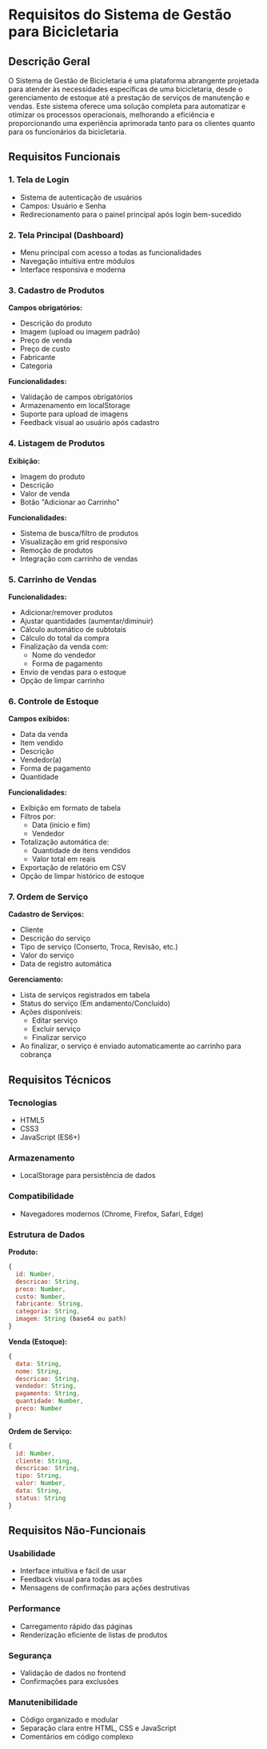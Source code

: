 # Requisitos do Sistema de Gestão para Bicicletaria

## Descrição Geral

O Sistema de Gestão de Bicicletaria é uma plataforma abrangente projetada para atender às necessidades específicas de uma bicicletaria, desde o gerenciamento de estoque até a prestação de serviços de manutenção e vendas. Este sistema oferece uma solução completa para automatizar e otimizar os processos operacionais, melhorando a eficiência e proporcionando uma experiência aprimorada tanto para os clientes quanto para os funcionários da bicicletaria.

## Requisitos Funcionais

### 1. Tela de Login

- Sistema de autenticação de usuários
- Campos: Usuário e Senha
- Redirecionamento para o painel principal após login bem-sucedido

### 2. Tela Principal (Dashboard)

- Menu principal com acesso a todas as funcionalidades
- Navegação intuitiva entre módulos
- Interface responsiva e moderna

### 3. Cadastro de Produtos

**Campos obrigatórios:**

- Descrição do produto
- Imagem (upload ou imagem padrão)
- Preço de venda
- Preço de custo
- Fabricante
- Categoria

**Funcionalidades:**

- Validação de campos obrigatórios
- Armazenamento em localStorage
- Suporte para upload de imagens
- Feedback visual ao usuário após cadastro

### 4. Listagem de Produtos

**Exibição:**

- Imagem do produto
- Descrição
- Valor de venda
- Botão "Adicionar ao Carrinho"

**Funcionalidades:**

- Sistema de busca/filtro de produtos
- Visualização em grid responsivo
- Remoção de produtos
- Integração com carrinho de vendas

### 5. Carrinho de Vendas

**Funcionalidades:**

- Adicionar/remover produtos
- Ajustar quantidades (aumentar/diminuir)
- Cálculo automático de subtotais
- Cálculo do total da compra
- Finalização da venda com:
  - Nome do vendedor
  - Forma de pagamento
- Envio de vendas para o estoque
- Opção de limpar carrinho

### 6. Controle de Estoque

**Campos exibidos:**

- Data da venda
- Item vendido
- Descrição
- Vendedor(a)
- Forma de pagamento
- Quantidade

**Funcionalidades:**

- Exibição em formato de tabela
- Filtros por:
  - Data (início e fim)
  - Vendedor
- Totalização automática de:
  - Quantidade de itens vendidos
  - Valor total em reais
- Exportação de relatório em CSV
- Opção de limpar histórico de estoque

### 7. Ordem de Serviço

**Cadastro de Serviços:**

- Cliente
- Descrição do serviço
- Tipo de serviço (Conserto, Troca, Revisão, etc.)
- Valor do serviço
- Data de registro automática

**Gerenciamento:**

- Lista de serviços registrados em tabela
- Status do serviço (Em andamento/Concluído)
- Ações disponíveis:
  - Editar serviço
  - Excluir serviço
  - Finalizar serviço
- Ao finalizar, o serviço é enviado automaticamente ao carrinho para cobrança

## Requisitos Técnicos

### Tecnologias

- HTML5
- CSS3
- JavaScript (ES6+)

### Armazenamento

- LocalStorage para persistência de dados

### Compatibilidade

- Navegadores modernos (Chrome, Firefox, Safari, Edge)

### Estrutura de Dados

**Produto:**

```javascript
{
  id: Number,
  descricao: String,
  preco: Number,
  custo: Number,
  fabricante: String,
  categoria: String,
  imagem: String (base64 ou path)
}
```

**Venda (Estoque):**

```javascript
{
  data: String,
  nome: String,
  descricao: String,
  vendedor: String,
  pagamento: String,
  quantidade: Number,
  preco: Number
}
```

**Ordem de Serviço:**

```javascript
{
  id: Number,
  cliente: String,
  descricao: String,
  tipo: String,
  valor: Number,
  data: String,
  status: String
}
```

## Requisitos Não-Funcionais

### Usabilidade

- Interface intuitiva e fácil de usar
- Feedback visual para todas as ações
- Mensagens de confirmação para ações destrutivas

### Performance

- Carregamento rápido das páginas
- Renderização eficiente de listas de produtos

### Segurança

- Validação de dados no frontend
- Confirmações para exclusões

### Manutenibilidade

- Código organizado e modular
- Separação clara entre HTML, CSS e JavaScript
- Comentários em código complexo
